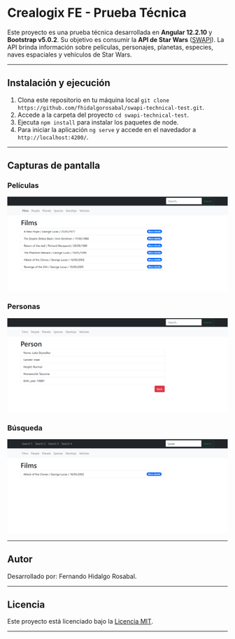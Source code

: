 # Crealogix FE - Prueba Técnica

Este proyecto es una prueba técnica desarrollada en **Angular 12.2.10** y **Bootstrap v5.0.2**. Su objetivo es consumir la **API de Star Wars** ([SWAPI](https://swapi.dev/documentation#intro)). La API brinda información sobre películas, personajes, planetas, especies, naves espaciales y vehículos de Star Wars.

---

## Instalación y ejecución

1. Clona este repositorio en tu máquina local `git clone https://github.com/fhidalgorosabal/swapi-technical-test.git`.
2. Accede a la carpeta del proyecto `cd swapi-technical-test`.
3. Ejecuta `npm install` para instalar los paquetes de node.
4. Para iniciar la aplicación `ng serve` y accede en el navedador a `http://localhost:4200/`.

---

## Capturas de pantalla

### Películas
![Listado de películas](src/assets/screenshot/films.png)

### Personas
![Detalle de la persona](src/assets/screenshot/person_details.png)

### Búsqueda
![Búsqueda de películas](src/assets/screenshot/search.png)

---

## Autor

Desarrollado por: Fernando Hidalgo Rosabal.

---

## Licencia

Este proyecto está licenciado bajo la [Licencia MIT](https://opensource.org/licenses/MIT).

---